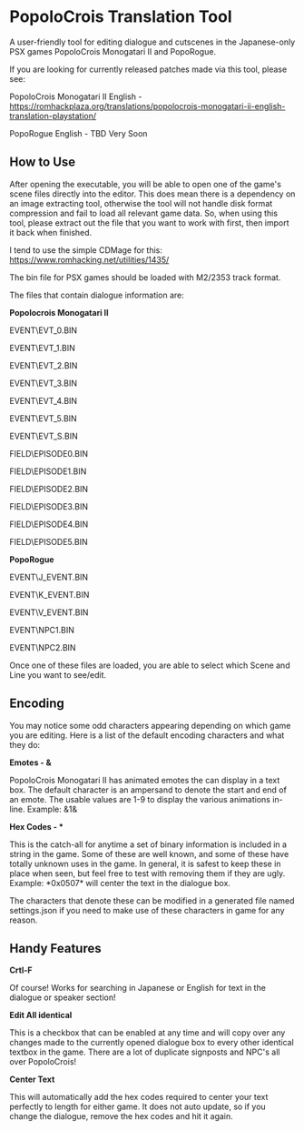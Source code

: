 # PopoloCrois Translation Tool
A user-friendly tool for editing dialogue and cutscenes in the Japanese-only PSX games PopoloCrois Monogatari II and PopoRogue.

If you are looking for currently released patches made via this tool, please see:

PopoloCrois Monogatari II English - https://romhackplaza.org/translations/popolocrois-monogatari-ii-english-translation-playstation/

PopoRogue English - TBD Very Soon

## How to Use
After opening the executable, you will be able to open one of the game's scene files directly into the editor. This does mean there is a dependency on an image extracting tool, otherwise the tool will not handle disk format compression and fail to load all relevant game data. So, when using this tool, please extract out the file that you want to work with first, then import it back when finished.

I tend to use the simple CDMage for this: https://www.romhacking.net/utilities/1435/

The bin file for PSX games should be loaded with M2/2353 track format.

The files that contain dialogue information are:

**Popolocrois Monogatari II**

EVENT\EVT_0.BIN

EVENT\EVT_1.BIN

EVENT\EVT_2.BIN

EVENT\EVT_3.BIN

EVENT\EVT_4.BIN

EVENT\EVT_5.BIN

EVENT\EVT_S.BIN

FIELD\EPISODE0.BIN

FIELD\EPISODE1.BIN

FIELD\EPISODE2.BIN

FIELD\EPISODE3.BIN

FIELD\EPISODE4.BIN

FIELD\EPISODE5.BIN

**PopoRogue**

EVENT\J_EVENT.BIN

EVENT\K_EVENT.BIN

EVENT\V_EVENT.BIN

EVENT\NPC1.BIN

EVENT\NPC2.BIN

Once one of these files are loaded, you are able to select which Scene and Line you want to see/edit.

## Encoding
You may notice some odd characters appearing depending on which game you are editing. Here is a list of the default encoding characters and what they do:

**Emotes - &**

PopoloCrois Monogatari II has animated emotes the can display in a text box. The default character is an ampersand to denote the start and end of an emote. The usable values are 1-9 to display the various animations in-line.
Example: &1&

__Hex Codes - \*__

This is the catch-all for anytime a set of binary information is included in a string in the game. Some of these are well known, and some of these have totally unknown uses in the game. In general, it is safest to keep these in place when seen, but feel free to test with removing them if they are ugly.
Example: \*0x0507\* will center the text in the dialogue box.

The characters that denote these can be modified in a generated file named settings.json if you need to make use of these characters in game for any reason.

## Handy Features

**Crtl-F**

Of course! Works for searching in Japanese or English for text in the dialogue or speaker section!

**Edit All identical**

This is a checkbox that can be enabled at any time and will copy over any changes made to the currently opened dialogue box to every other identical textbox in the game. There are a lot of duplicate signposts and NPC's all over PopoloCrois!

**Center Text**

This will automatically add the hex codes required to center your text perfectly to length for either game. It does not auto update, so if you change the dialogue, remove the hex codes and hit it again.

